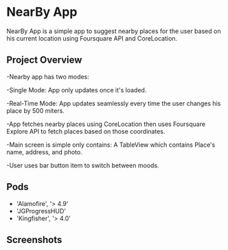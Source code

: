 
# NearBy App
NearBy App is a simple app to suggest nearby places for the user based on his current location using Foursquare API and CoreLocation.

## Project Overview

-Nearby app has two modes: 

  -Single Mode: App only updates once it's loaded.
  
  -Real-Time Mode: App updates seamlessly every time the user changes his place by 500 miters. 
  
  -App fetches nearby places using CoreLocation then uses Foursquare Explore API to fetch places based on those coordinates. 
  
  -Main screen is simple only contains: A TableView which contains Place's name, address, and photo.
  
  -User uses bar button item to switch between moods.
  

## Pods

* 'Alamofire', '> 4.9'
* 'JGProgressHUD'
* 'Kingfisher', '> 4.0'


## Screenshots
